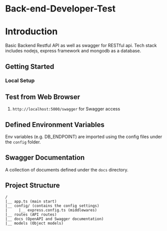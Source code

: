 # Back-end-Developer-Test

# Introduction 
Basic Backend Restful API as well as swagger for RESTful api.
Tech stack includes nodejs, express framework and mongodb as a database.

## Getting Started
### Local Setup
## Test from Web Browser
1. `http://localhost:5000/swagger` for Swagger access

## Defined Environment Variables
Env variables (e.g. DB_ENDPOINT) are imported using the config files under the `config` folder. 

## Swagger Documentation
A collection of documents defined under the `docs` directory.

## Project Structure
```
/
|__ app.ts (main start)
|__ config/ (contains the config settings)
|     |__ express.config.ts (middlewares)
|__ routes (API routes)
|__ docs (OpenAPI and Swagger documentation)
|__ models (Object models)
```